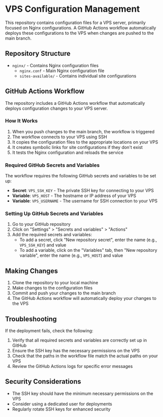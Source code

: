 # VPS Configuration Management

This repository contains configuration files for a VPS server, primarily focused on Nginx configurations. A GitHub Actions workflow automatically deploys these configurations to the VPS when changes are pushed to the main branch.

## Repository Structure

- `nginx/` - Contains Nginx configuration files
  - `nginx.conf` - Main Nginx configuration file
  - `sites-available/` - Contains individual site configurations

## GitHub Actions Workflow

The repository includes a GitHub Actions workflow that automatically deploys configuration changes to your VPS server.

### How It Works

1. When you push changes to the main branch, the workflow is triggered
2. The workflow connects to your VPS using SSH
3. It copies the configuration files to the appropriate locations on your VPS
4. It creates symbolic links for site configurations if they don't exist
5. It tests the Nginx configuration and reloads the service

### Required GitHub Secrets and Variables

The workflow requires the following GitHub secrets and variables to be set up:

- **Secret**: `VPS_SSH_KEY` - The private SSH key for connecting to your VPS
- **Variable**: `VPS_HOST` - The hostname or IP address of your VPS
- **Variable**: `VPS_USERNAME` - The username for SSH connection to your VPS

### Setting Up GitHub Secrets and Variables

1. Go to your GitHub repository
2. Click on "Settings" > "Secrets and variables" > "Actions"
3. Add the required secrets and variables:
   - To add a secret, click "New repository secret", enter the name (e.g., `VPS_SSH_KEY`) and value
   - To add a variable, click on the "Variables" tab, then "New repository variable", enter the name (e.g., `VPS_HOST`) and value

## Making Changes

1. Clone the repository to your local machine
2. Make changes to the configuration files
3. Commit and push your changes to the main branch
4. The GitHub Actions workflow will automatically deploy your changes to the VPS

## Troubleshooting

If the deployment fails, check the following:

1. Verify that all required secrets and variables are correctly set up in GitHub
2. Ensure the SSH key has the necessary permissions on the VPS
3. Check that the paths in the workflow file match the actual paths on your VPS
4. Review the GitHub Actions logs for specific error messages

## Security Considerations

- The SSH key should have the minimum necessary permissions on the VPS
- Consider using a dedicated user for deployments
- Regularly rotate SSH keys for enhanced security